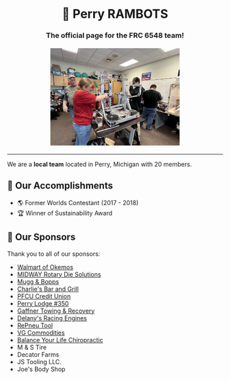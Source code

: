 <h1 align="center">🤖 Perry RAMBOTS</h1>
<h3 align="center">The official page for the FRC 6548 team!<br><br>
<img src="https://github.com/frc6548/frc6548/blob/main/photo1.jpg?raw=true" width=60%>
</h3>

---

We are a **local team** located in Perry, Michigan with 20 members.

## 🥇 Our Accomplishments
- 🌎 Former Worlds Contestant (2017 - 2018)
- 🏆 Winner of Sustainability Award

## 📱 Our Sponsors 
<!-- To do: turn this into a grid -->
Thank you to all of our sponsors:
- [Walmart of Okemos](https://www.walmart.com/)
- [MIDWAY Rotary Die Solutions](https://midwayrotary.com/)
- [Mugg & Bopps](https://muggandbopps.com/)
- [Charlie's Bar and Grill](https://charliesbarandgrille.com/)
- [PFCU Credit Union](https://www.pfcu4me.com/)
- [Perry Lodge #350](https://350-mi.ourlodgepage.com/)
- [Gaffner Towing & Recovery](https://www.facebook.com/gaffnertowing/)
- [Delany's Racing Engines](https://www.facebook.com/p/Delaneys-Racing-EnginesTrans-100057334334491/)
- [RePneu Tool](https://www.repneutool.com/)
- [VG Commodities](https://vgcoms.com/)
- [Balance Your Life Chiropractic](https://www.balanceyourlifechiropractic.com/)
- M & S Tire
- Decator Farms
- JS Tooling LLC.
- Joe's Body Shop
